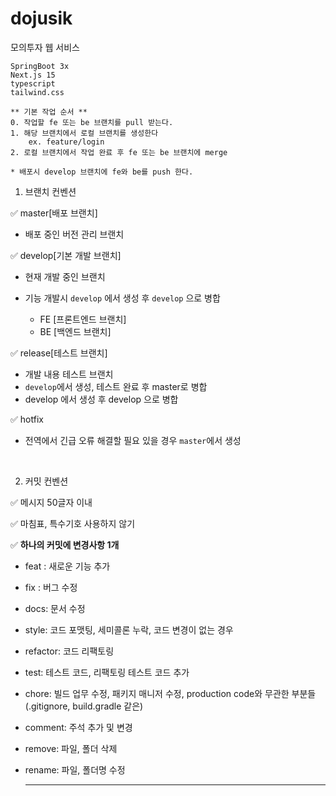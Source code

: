 # dojusik
모의투자 웹 서비스 
```
SpringBoot 3x
Next.js 15
typescript
tailwind.css  
```
```
** 기본 작업 순서 **
0. 작업할 fe 또는 be 브랜치를 pull 받는다. 
1. 해당 브랜치에서 로컬 브랜치를 생성한다
    ex. feature/login 
2. 로컬 브랜치에서 작업 완료 후 fe 또는 be 브랜치에 merge 

* 배포시 develop 브랜치에 fe와 be를 push 한다. 
```

1. 브랜치 컨벤션

:white_check_mark: master[배포 브랜치] 
- 배포 중인 버전 관리 브랜치

:white_check_mark: develop[기본 개발 브랜치] 
- 현재 개발 중인 브랜치 
- 기능 개발시 ```develop``` 에서 생성 후 ```develop``` 으로 병합 

    - FE [프론트엔드 브랜치]
    - BE [백엔드 브랜치]

:white_check_mark: release[테스트 브랜치]
- 개발 내용 테스트 브랜치 
- ```develop```에서 생성, 테스트 완료 후 master로 병합
- develop 에서 생성 후 develop 으로 병합 

:white_check_mark: hotfix
- 전역에서 긴급 오류 해결할 필요 있을 경우 ```master```에서 생성  

<br>



2. 커밋 컨벤션

:white_check_mark: 메시지 50글자 이내

:white_check_mark: 마침표, 특수기호 사용하지 않기

:white_check_mark: **하나의 커밋에 변경사항 1개**
    
- feat : 새로운 기능 추가
- fix : 버그 수정
- docs: 문서 수정
- style: 코드 포맷팅, 세미콜론 누락, 코드 변경이 없는 경우
- refactor: 코드 리팩토링
- test: 테스트 코드, 리팩토링 테스트 코드 추가
- chore: 빌드 업무 수정, 패키지 매니저 수정, production code와 무관한 부분들 (.gitignore, build.gradle 같은)
- comment: 주석 추가 및 변경
- remove: 파일, 폴더 삭제
- rename: 파일, 폴더명 수정

   -------

